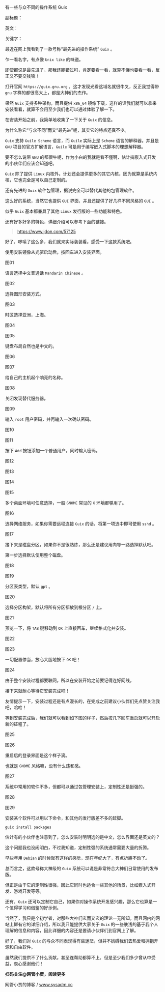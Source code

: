 有一些与众不同的操作系统 Guix

副标题：

英文：

关键字：



最近在网上我看到了一款号称“最先进的操作系统” `Guix` 。

乍一看名字，有点像 `Unix like` 的味道。

即使都说是最先进了，那我还能错过吗，肯定要看一看，就算不懂也要看一看，反正又不要交钱嘛！



打开官网 `https://guix.gnu.org` ，这才发现光看这域名就很牛叉，反正我觉得带 `gnu` 字样的都很高大上，都是大神们的杰作。

果然 `Guix` 支持多种架构，而且提供 `x86_64` 镜像下载，这样的话我们就可以拿来安装看看，就算不会用至少我们也可以通过体验了解一下。



在安装开始之前，我简单地收集了一下关于 `Guix` 的信息。

为什么称它“与众不同”而又“最先进”呢，其实它的特点还真不少。



`Guix` 支持 `Guile Scheme` 语言，而 `Guile` 实际上是 `Scheme` 语言的解释器，并且是 `GNU` 项目的官方扩展语言，`Guile` 可是用于编写嵌入式脚本的理想解释器。

要不怎么说带 `GNU` 的都很牛呢，作为小白的我就是看不懂啊，估计搞嵌入式开发的小伙伴们应该会知道吧。



`Guix` 除了提供 `Linux` 内核外，计划还会提供更多的其它内核，因为就算是系统内核，它也完全是可以自己定制的。

还有先进的 `Guix` 软件包管理，据说完全可以替代其他的包管理软件。

这么好的系统，当然它也提供 `GUI` 界面，并且还提供了好几样不同风格的 `GUI` 。

似乎 `Guix` 基本都兼具了其他 `Linux` 发行版的一些功能和特色。

还有好多好多的特色，详细介绍可以参考下面的链接。

> https://www.jdon.com/57125



好了，啰嗦了这么多，我们就来实际装装看，感受一下这款系统吧。



使用安装镜像从光驱启动后，按回车进入安装界面。

图01



语言选择中文普通话 `Mandarin Chinese` 。

图02



选择图形安装方式。

图03



时区选择亚洲，上海。

图04

图05



键盘布局自然也是中文的。

图06

图07



给自己的主机起个响亮的名称。

图08



关闭发现替代服务器。

图09



输入 `root` 用户密码，并再输入一次确认密码。

图10

图11



按下 `Add` 按钮添加一个普通用户，同时输入密码。

图12

图13

图14

图15



多个桌面环境可任意选择，一般 `GNOME` 常见的 `X` 环境都够用了。

图16



选择网络服务，如果你需要远程连接 `Guix` 的话，将第一项选中即可使用 `sshd` 。

图17



接下来是磁盘分区，如果你不是很熟练，那么还是建议用向导一路选择默认吧。

第一步选择默认使用整个磁盘。

图18

图19



分区表类型，默认 `gpt` 。

图20



选择分区构架，默认将所有分区都放到根分区 `/` 上。

图21



预览一下，将 `TAB` 键移动到 `OK` 上直接回车，继续格式化并安装。

图22

图23



一切配置停当，放心大胆地按下 `OK` 吧！

图24



由于整个安装过程都要联网，所以在安装开始之前要记得连好网线。

接下来就耐心等待它安装完成吧！

友情提示一下，安装过程还是有点漫长的，在完成之前建议小伙伴们先点赞关注我吧，哈哈！



等到安装完成后，我们就可以看到如下图的样子，然后按几下回车重启就可以开启新的征程了。

图25

图26



重启后的登录界面是这个样子滴。

也就是 `GNOME` 风格嘛，没有什么违和感。

图27



系统中常用的软件不多，但都可以通过包管理安装上，定制性还是挺强的。

图28

图29



安装某个软件可以用以下命令，和其他的发行版差不多的赶脚。

```
guix install packages
```

估计有的小伙伴也注意到了，怎么安装时明明选的是中文，怎么界面还是英文的？

这个问题我也没闹明白，不过我知道，定制性强的系统通常需要大量的折腾。

早些年用 `Debian` 的时候就有这样的感觉，现在年纪大了，有点折腾不动了。





总而言之，这款号称大神级的 `Guix` 系统可以说是非常符合大神们日常使用的发布版。

但正是由于它的定制性很强，因此它同时也适合一些其他的场景，比如嵌入式开发、游戏开发等等。

还有，`Guix` 还可以定制它自己，如果你对操作系统开发感兴趣，那么它也算是一个值得学习和借鉴的好示例。

当然了，我只是个初学者，对那些大神们玄而又玄的理论一无所知，而且网内的网站上鲜有它的详细介绍，所以我只能提供大家关于 `Guix` 的一些肤浅的基于我个人理解的信息和内容，因此详细的内容还是要请小伙伴们到官网上了解。

好了，我们对 `Guix` 的与众不同表现得有些迷茫，但并不妨碍我们去热爱和拥抱开源和自由软件。

虽然我们提供不了什么贡献，甚至连帮助都算不上，但是至少我们多少曾从中受益，衷心感谢他们！



**扫码关注@网管小贾，阅读更多**

网管小贾的博客 / www.sysadm.cc



